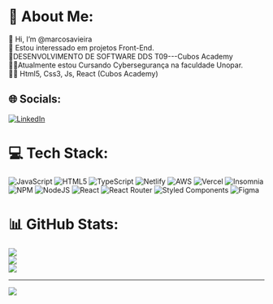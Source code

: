 # 💫 About Me:
👋 Hi, I’m @marcosavieira<br>👀 Estou interessado em projetos Front-End.<br>👨‍DESENVOLVIMENTO DE SOFTWARE DDS T09---Cubos Academy<br>🧑‍🎓Atualmente estou Cursando Cybersegurança na faculdade Unopar.<br>👨‍🎓 Html5, Css3, Js, React (Cubos Academy)


## 🌐 Socials:
[![LinkedIn](https://img.shields.io/badge/LinkedIn-%230077B5.svg?logo=linkedin&logoColor=white)](https://linkedin.com/in/https://www.linkedin.com/in/marcos-araujo-vieira-24a571214/) 

# 💻 Tech Stack:
![JavaScript](https://img.shields.io/badge/javascript-%23323330.svg?style=plastic&logo=javascript&logoColor=%23F7DF1E) ![HTML5](https://img.shields.io/badge/html5-%23E34F26.svg?style=plastic&logo=html5&logoColor=white) ![TypeScript](https://img.shields.io/badge/typescript-%23007ACC.svg?style=plastic&logo=typescript&logoColor=white) ![Netlify](https://img.shields.io/badge/netlify-%23000000.svg?style=plastic&logo=netlify&logoColor=#00C7B7) ![AWS](https://img.shields.io/badge/AWS-%23FF9900.svg?style=plastic&logo=amazon-aws&logoColor=white) ![Vercel](https://img.shields.io/badge/vercel-%23000000.svg?style=plastic&logo=vercel&logoColor=white) ![Insomnia](https://img.shields.io/badge/Insomnia-black?style=plastic&logo=insomnia&logoColor=5849BE) ![NPM](https://img.shields.io/badge/NPM-%23000000.svg?style=plastic&logo=npm&logoColor=white) ![NodeJS](https://img.shields.io/badge/node.js-6DA55F?style=plastic&logo=node.js&logoColor=white) ![React](https://img.shields.io/badge/react-%2320232a.svg?style=plastic&logo=react&logoColor=%2361DAFB) ![React Router](https://img.shields.io/badge/React_Router-CA4245?style=plastic&logo=react-router&logoColor=white) ![Styled Components](https://img.shields.io/badge/styled--components-DB7093?style=plastic&logo=styled-components&logoColor=white) 	![Figma](https://img.shields.io/badge/figma-%23F24E1E.svg?style=plastic&logo=figma&logoColor=white)
# 📊 GitHub Stats:
![](https://github-readme-stats.vercel.app/api?username=marcosavieira&theme=tokyonight&hide_border=true&include_all_commits=true&count_private=true)<br/>
![](https://github-readme-streak-stats.herokuapp.com/?user=marcosavieira&theme=tokyonight&hide_border=true)<br/>
![](https://github-readme-stats.vercel.app/api/top-langs/?username=marcosavieira&theme=tokyonight&hide_border=true&include_all_commits=true&count_private=true&layout=compact)

---
[![](https://visitcount.itsvg.in/api?id=marcosavieira&icon=0&color=3)](https://visitcount.itsvg.in)

<!-- Proudly created with GPRM ( https://gprm.itsvg.in ) -->

